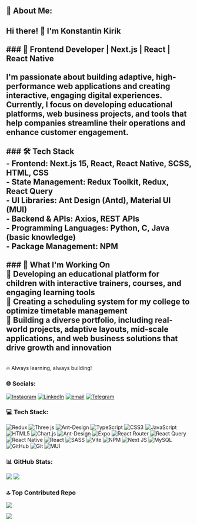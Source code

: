 ## 💫 About Me:

## Hi there! 👋 I'm Konstantin Kirik<br><br>### 🚀 Frontend Developer | Next.js | React | React Native<br><br>I'm passionate about building adaptive, high-performance web applications and creating interactive, engaging digital experiences. Currently, I focus on developing educational platforms, web business projects, and tools that help companies streamline their operations and enhance customer engagement.<br><br>### 🛠️ Tech Stack <br>- **Frontend:** Next.js 15, React, React Native, SCSS, HTML, CSS <br>- **State Management:** Redux Toolkit, Redux, React Query <br>- **UI Libraries:** Ant Design (Antd), Material UI (MUI) <br>- **Backend & APIs:** Axios, REST APIs <br>- **Programming Languages:** Python, C, Java (basic knowledge) <br>- **Package Management:** NPM <br><br>### 🌱 What I'm Working On <br>🔹 Developing an educational platform for children with interactive trainers, courses, and engaging learning tools <br>🔹 Creating a scheduling system for my college to optimize timetable management <br>🔹 Building a diverse portfolio, including real-world projects, adaptive layouts, mid-scale applications, and web business solutions that drive growth and innovation <br>

<br>🔥 Always learning, always building! <br>

### 🌐 Socials:

[![Instagram](https://img.shields.io/badge/Instagram-%23E4405F.svg?logo=Instagram&logoColor=white)](https://instagram.com/https://www.instagram.com/kirik_10/) [![LinkedIn](https://img.shields.io/badge/LinkedIn-%230077B5.svg?logo=linkedin&logoColor=white)](https://linkedin.com/in/www.linkedin.com/in/kirik-kostya-516b9528a) [![email](https://img.shields.io/badge/Email-D14836?logo=gmail&logoColor=white)](mailto:kirik.kostya@list.ru) [![Telegram](https://img.shields.io/badge/Telegram-%2300A9E0.svg?logo=Telegram&logoColor=white)](https://t.me/kirik_10)

### 💻 Tech Stack:

![Redux](https://img.shields.io/badge/redux-%23593d88.svg?style=for-the-badge&logo=redux&logoColor=white) ![Three js](https://img.shields.io/badge/threejs-black?style=for-the-badge&logo=three.js&logoColor=white) ![Ant-Design](https://img.shields.io/badge/-AntDesign-%230170FE?style=for-the-badge&logo=ant-design&logoColor=white) ![TypeScript](https://img.shields.io/badge/typescript-%23007ACC.svg?style=for-the-badge&logo=typescript&logoColor=white) ![CSS3](https://img.shields.io/badge/css3-%231572B6.svg?style=for-the-badge&logo=css3&logoColor=white) ![JavaScript](https://img.shields.io/badge/javascript-%23323330.svg?style=for-the-badge&logo=javascript&logoColor=%23F7DF1E) ![HTML5](https://img.shields.io/badge/html5-%23E34F26.svg?style=for-the-badge&logo=html5&logoColor=white) ![Chart.js](https://img.shields.io/badge/chart.js-F5788D.svg?style=for-the-badge&logo=chart.js&logoColor=white) ![Ant-Design](https://img.shields.io/badge/-AntDesign-%230170FE?style=for-the-badge&logo=ant-design&logoColor=white) ![Expo](https://img.shields.io/badge/expo-1C1E24?style=for-the-badge&logo=expo&logoColor=#D04A37) ![React Router](https://img.shields.io/badge/React_Router-CA4245?style=for-the-badge&logo=react-router&logoColor=white) ![React Query](https://img.shields.io/badge/-React%20Query-FF4154?style=for-the-badge&logo=react%20query&logoColor=white) ![React Native](https://img.shields.io/badge/react_native-%2320232a.svg?style=for-the-badge&logo=react&logoColor=%2361DAFB) ![React](https://img.shields.io/badge/react-%2320232a.svg?style=for-the-badge&logo=react&logoColor=%2361DAFB) ![SASS](https://img.shields.io/badge/SASS-hotpink.svg?style=for-the-badge&logo=SASS&logoColor=white) ![Vite](https://img.shields.io/badge/vite-%23646CFF.svg?style=for-the-badge&logo=vite&logoColor=white) ![NPM](https://img.shields.io/badge/NPM-%23CB3837.svg?style=for-the-badge&logo=npm&logoColor=white) ![Next JS](https://img.shields.io/badge/Next-black?style=for-the-badge&logo=next.js&logoColor=white) ![MySQL](https://img.shields.io/badge/mysql-4479A1.svg?style=for-the-badge&logo=mysql&logoColor=white) ![GitHub](https://img.shields.io/badge/github-%23121011.svg?style=for-the-badge&logo=github&logoColor=white) ![Git](https://img.shields.io/badge/git-%23F05033.svg?style=for-the-badge&logo=git&logoColor=white) ![MUI](https://img.shields.io/badge/MUI-%230081CB.svg?style=for-the-badge&logo=mui&logoColor=white)

### 📊 GitHub Stats:

![](https://nirzak-streak-stats.vercel.app/?user=KirikKostya&theme=react&hide_border=false)
![](https://github-readme-stats.vercel.app/api/top-langs/?username=KirikKostya&theme=react&hide_border=false&include_all_commits=true&count_private=false&layout=compact)

### 🔝 Top Contributed Repo

![](https://github-contributor-stats.vercel.app/api?username=KirikKostya&limit=5&theme=one_dark_pro&combine_all_yearly_contributions=true)

[![](https://visitcount.itsvg.in/api?id=KirikKostya&icon=0&color=0)](https://visitcount.itsvg.in)
